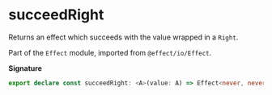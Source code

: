 # succeedRight

Returns an effect which succeeds with the value wrapped in a `Right`.

Part of the `Effect` module, imported from `@effect/io/Effect`.

**Signature**

```ts
export declare const succeedRight: <A>(value: A) => Effect<never, never, Either.Either<never, A>>
```

